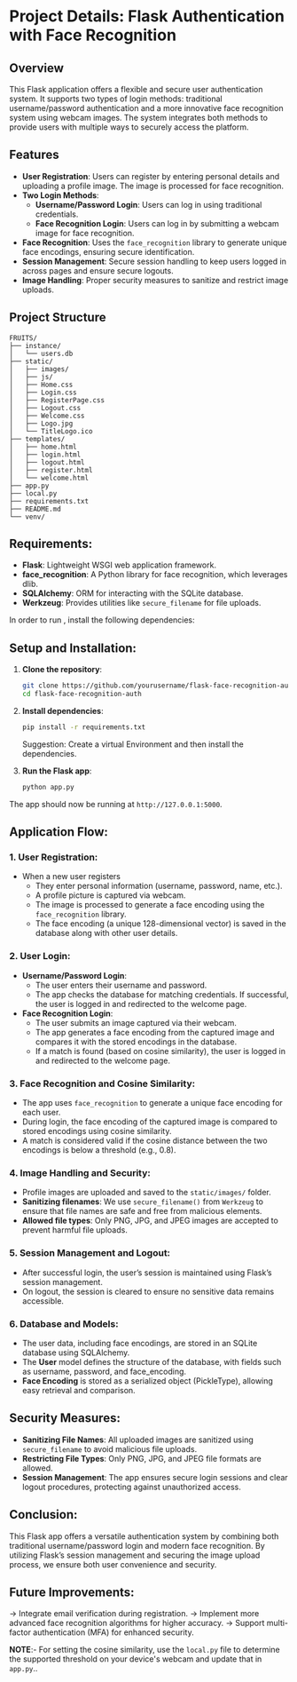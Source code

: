 # Project Details: Flask Authentication with Face Recognition

## Overview
This Flask application offers a flexible and secure user authentication system. It supports two types of login methods: traditional username/password authentication and a more innovative face recognition system using webcam images. The system integrates both methods to provide users with multiple ways to securely access the platform.

## Features
- **User Registration**: Users can register by entering personal details and uploading a profile image. The image is processed for face recognition.
- **Two Login Methods**:
  - **Username/Password Login**: Users can log in using traditional credentials.
  - **Face Recognition Login**: Users can log in by submitting a webcam image for face recognition.
- **Face Recognition**: Uses the `face_recognition` library to generate unique face encodings, ensuring secure identification.
- **Session Management**: Secure session handling to keep users logged in across pages and ensure secure logouts.
- **Image Handling**: Proper security measures to sanitize and restrict image uploads.

## Project Structure

```text
FRUITS/
├── instance/
│   └── users.db
├── static/
│   ├── images/
│   ├── js/
│   ├── Home.css
│   ├── Login.css
│   ├── RegisterPage.css
│   ├── Logout.css
│   ├── Welcome.css
│   ├── Logo.jpg
│   └── TitleLogo.ico
├── templates/
│   ├── home.html
│   ├── login.html
│   ├── logout.html
│   ├── register.html
│   └── welcome.html
├── app.py
├── local.py
├── requirements.txt
├── README.md
└── venv/
```


## Requirements:
- **Flask**: Lightweight WSGI web application framework.
- **face_recognition**: A Python library for face recognition, which leverages dlib.
- **SQLAlchemy**: ORM for interacting with the SQLite database.
- **Werkzeug**: Provides utilities like `secure_filename` for file uploads.

In order to run , install the following dependencies:


## Setup and Installation:

1. **Clone the repository**:
    ```bash
    git clone https://github.com/yourusername/flask-face-recognition-auth.git
    cd flask-face-recognition-auth
    ```

2. **Install dependencies**:
    ```bash
    pip install -r requirements.txt
    ```
    Suggestion: Create a virtual Environment and then install the dependencies.

3. **Run the Flask app**:
    ```bash
    python app.py
    ```

The app should now be running at `http://127.0.0.1:5000`.

## Application Flow:

### 1. User Registration:
- When a new user registers
  - They enter personal information (username, password, name, etc.).
  - A profile picture is captured via webcam.
  - The image is processed to generate a face encoding using the `face_recognition` library.
  - The face encoding (a unique 128-dimensional vector) is saved in the database along with other user details.

### 2. User Login:
- **Username/Password Login**:
  - The user enters their username and password.
  - The app checks the database for matching credentials. If successful, the user is logged in and redirected to the welcome page.
- **Face Recognition Login**:
  - The user submits an image captured via their webcam.
  - The app generates a face encoding from the captured image and compares it with the stored encodings in the database.
  - If a match is found (based on cosine similarity), the user is logged in and redirected to the welcome page.

### 3. Face Recognition and Cosine Similarity:
- The app uses `face_recognition` to generate a unique face encoding for each user.
- During login, the face encoding of the captured image is compared to stored encodings using cosine similarity.
- A match is considered valid if the cosine distance between the two encodings is below a threshold (e.g., 0.8).

### 4. Image Handling and Security:
- Profile images are uploaded and saved to the `static/images/` folder.
- **Sanitizing filenames**: We use `secure_filename()` from `Werkzeug` to ensure that file names are safe and free from malicious elements.
- **Allowed file types**: Only PNG, JPG, and JPEG images are accepted to prevent harmful file uploads.

### 5. Session Management and Logout:
- After successful login, the user’s session is maintained using Flask’s session management.
- On logout, the session is cleared to ensure no sensitive data remains accessible.

### 6. Database and Models:
- The user data, including face encodings, are stored in an SQLite database using SQLAlchemy.
- The **User** model defines the structure of the database, with fields such as username, password, and face_encoding.
- **Face Encoding** is stored as a serialized object (PickleType), allowing easy retrieval and comparison.

## Security Measures:
- **Sanitizing File Names**: All uploaded images are sanitized using `secure_filename` to avoid malicious file uploads.
- **Restricting File Types**: Only PNG, JPG, and JPEG file formats are allowed.
- **Session Management**: The app ensures secure login sessions and clear logout procedures, protecting against unauthorized access.

## Conclusion:
This Flask app offers a versatile authentication system by combining both traditional username/password login and modern face recognition. By utilizing Flask’s session management and securing the image upload process, we ensure both user convenience and security.

## Future Improvements:
-> Integrate email verification during registration.
-> Implement more advanced face recognition algorithms for higher accuracy.
-> Support multi-factor authentication (MFA) for enhanced security.

**NOTE**:-
For setting the cosine similarity, use the `local.py` file to determine the supported threshold on your device's webcam and update that in `app.py`..


